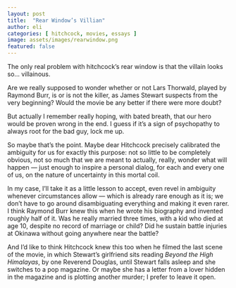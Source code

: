 ```yaml
---
layout: post
title:  "Rear Window’s Villian"
author: eli
categories: [ hitchcock, movies, essays ]
image: assets/images/rearwindow.png
featured: false
---
```


The only real problem with hitchcock’s rear window is that the villain looks so… villainous.

Are we really supposed to wonder whether or not Lars Thorwald, played by Raymond Burr, is or is not the killer, as James Stewart suspects from the very beginning? Would the movie be any better if there were more doubt?

But actually I remember really hoping, with bated breath, that our hero would be proven wrong in the end. I guess if it’s a sign of psychopathy to always root for the bad guy, lock me up.

So maybe that’s the point. Maybe dear Hitchcock precisely calibrated the ambiguity for us for exactly this purpose: not so little to be completely obvious, not so much that we are meant to actually, really, wonder what will happen — just enough to inspire a personal dialog, for each and every one of us, on the nature of uncertainty in this mortal coil.

In my case, I’ll take it as a little lesson to accept, even revel in ambiguity whenever circumstances allow — which is already rare enough as it is; we don’t have to go around disambiguating everything and making it even rarer. I think Raymond Burr knew this when he wrote his biography and invented roughly half of it. Was he really married three times, with a kid who died at age 10, despite no record of marriage or child? Did he sustain battle injuries at Okinawa without going anywhere near the battle?

And I’d like to think Hitchcock knew this too when he filmed the last scene of the movie, in which Stewart’s girlfriend sits reading *Beyond the High Himalayas*, by one Reverend Douglas, until Stewart falls asleep and she switches to a pop magazine. Or maybe she has a letter from a lover hidden in the magazine and is plotting another murder; I prefer to leave it open.
